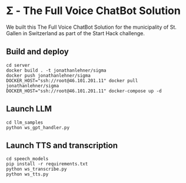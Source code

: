 # Σ - The Full Voice ChatBot Solution

We built this The Full Voice ChatBot Solution for the municipality of St. Gallen in Switzerland as part of the Start Hack challenge.

## Build and deploy

    cd server
    docker build . -t jonathanlehner/sigma
    docker push jonathanlehner/sigma
    DOCKER_HOST="ssh://root@46.101.201.11" docker pull jonathanlehner/sigma
    DOCKER_HOST="ssh://root@46.101.201.11" docker-compose up -d

## Launch LLM

    cd llm_samples
    python ws_gpt_handler.py

## Launch TTS and transcription

    cd speech_models
    pip install -r requirements.txt
    python ws_transcribe.py
    python ws_tts.py
